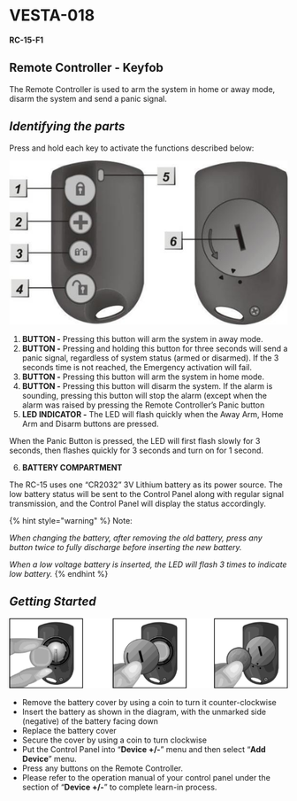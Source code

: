 # VESTA-018

**RC-15-F1**

## **Remote Controller - Keyfob**

The Remote Controller is used to arm the system in home or away mode, disarm the system and send a panic signal.

## _**Identifying the parts**_

Press and hold each key to activate the functions described below:

![](<.gitbook/assets/1 (30).jpeg>)

1. **BUTTON -** Pressing this button will arm the system in away mode.
2. **BUTTON -** Pressing and holding this button for three seconds will send a panic signal, regardless of system status (armed or disarmed). If the 3 seconds time is not reached, the Emergency activation will fail.
3. **BUTTON -** Pressing this button will arm the system in home mode.
4. &#x20;**BUTTON -** Pressing this button will disarm the system. If the alarm is sounding, pressing this button will stop the alarm (except when the alarm was raised by pressing the Remote Controller’s Panic button
5. **LED INDICATOR -** The LED will flash quickly when the Away Arm, Home Arm and Disarm buttons are pressed.

When the Panic Button is pressed, the LED will first flash slowly for 3 seconds, then flashes quickly for 3 seconds and turn on for 1 second.

6. **BATTERY COMPARTMENT**

The RC-15 uses one “CR2032” 3V Lithium battery as its power source. The low battery status will be sent to the Control Panel along with regular signal transmission, and the Control Panel will display the status accordingly.

{% hint style="warning" %}
Note:

_When changing the battery, after removing the old battery, press any button twice to fully discharge before inserting the new battery._

_When a low voltage battery is inserted, the LED will flash 3 times to indicate low battery._
{% endhint %}

## _**Getting Started**_

![](<.gitbook/assets/5 (38).png>)

* Remove the battery cover by using a coin to turn it counter-clockwise
* Insert the battery as shown in the diagram, with the unmarked side (negative) of the battery facing down
* Replace the battery cover
* Secure the cover by using a coin to turn clockwise
* Put the Control Panel into “**Device +/-**” menu and then select “**Add Device**” menu.
* Press any buttons on the Remote Controller.
* Please refer to the operation manual of your control panel under the section of “**Device +/-**” to complete learn-in process.
